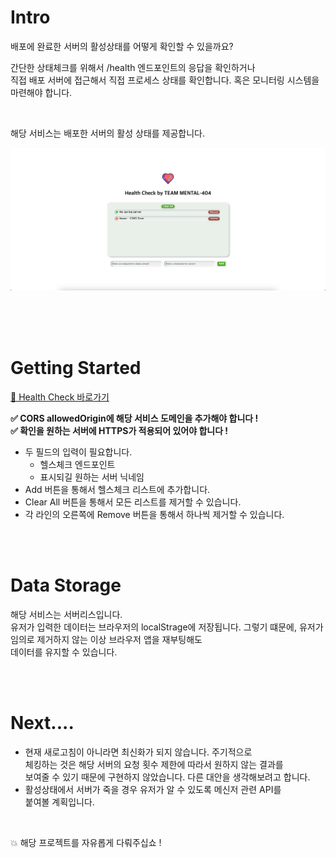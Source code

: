 # Intro

배포에 완료한 서버의 활성상태를 어떻게 확인할 수 있을까요?

간단한 상태체크를 위해서 /health 엔드포인트의 응답을 확인하거나  
직접 배포 서버에 접근해서 직접 프로세스 상태를 확인합니다. 
혹은 모니터링 시스템을 마련해야 합니다. 

<br>

해당 서비스는 배포한 서버의 활성 상태를 제공합니다.  

<img src="./temp.png">

<br><br><br>

#  Getting Started


[🔗 Health Check 바로가기](https://main--storied-dolphin-620dbc.netlify.app/)  

__✅ CORS allowedOrigin에 해당 서비스 도메인을 추가해야 합니다 !__  
__✅ 확인을 원하는 서버에 HTTPS가 적용되어 있어야 합니다 !__

- 두 필드의 입력이 필요합니다.
    - 헬스체크 엔드포인트
    - 표시되길 원하는 서버 닉네임  
- Add 버튼을 통해서 헬스체크 리스트에 추가합니다.
- Clear All 버튼을 통해서 모든 리스트를 제거할 수 있습니다.  
- 각 라인의 오른쪽에 Remove 버튼을 통해서 하나씩 제거할 수 있습니다.


<br><br>

# Data Storage  
해당 서비스는 서버리스입니다.  
유저가 입력한 데이터는 브라우저의 localStrage에 저장됩니다.
그렇기 떄문에, 유저가 임의로 제거하지 않는 이상 브라우저 앱을 재부팅해도  
데이터를 유지할 수 있습니다.


<br><br>

# Next....

- 현재 새로고침이 아니라면 최신화가 되지 않습니다. 주기적으로  
체킹하는 것은 해당 서버의 요청 횟수 제한에 따라서 원하지 않는 결과를  
보여줄 수 있기 때문에 구현하지 않았습니다. 다른 대안을 생각해보려고 합니다.
- 활성상태에서 서버가 죽을 경우 유저가 알 수 있도록 메신저 관련 API를  
붙여볼 계획입니다.


<br>

💥 해당 프로젝트를 자유롭게 다뤄주십쇼 !

